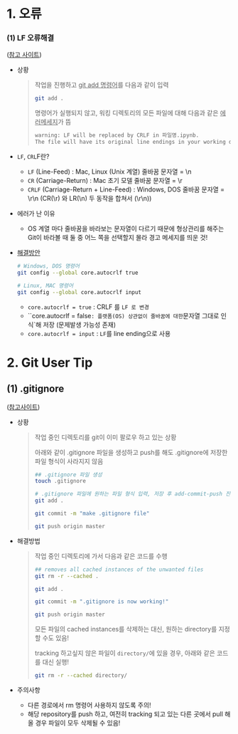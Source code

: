 # 1. 오류

### (1) LF 오류해결

([참고 사이트](https://dabo-dev.tistory.com/13))

* 상황

  > 작업을 진행하고 <u>git add 명령어</u>를 다음과 같이 입력
  >
  > ```bash
  > git add .
  > ```
  >
  > 명령어가 실행되지 않고, 워킹 디렉토리의 모든 파일에 대해 다음과 같은 <u>에러메세지</u>가 뜸
  >
  > ```bash
  > warning: LF will be replaced by CRLF in 파일명.ipynb.
  > The file will have its original line endings in your working directory
  > ```

* `LF`, `CRL`F란?

  * `LF` (Line-Feed) : Mac, Linux (Unix 계열) 줄바꿈 문자열 = \n 
  * `CR` (Carriage-Return) : Mac 초기 모델 줄바꿈 문자열 = \r
  * `CRLF` (Carriage-Return + Line-Feed) : Windows, DOS 줄바꿈 문자열 = \r\n (CR(\r) 와 LR(\n) 두 동작을 합쳐서 (\r\n))

* 에러가 난 이유

  * OS 계열 마다 줄바꿈을 바라보는 문자열이 다르기 때문에 형상관리를 해주는 Git이 바라볼 때 둘 중 어느 쪽을 선택할지 몰라 경고 메세지를 띄운 것!

* <u>해결방안</u>

  ```bash
  # Windows, DOS 명령어
  git config --global core.autocrlf true
  
  # Linux, MAC 명령어
  git config --global core.autocrlf input
  ```

  * `core.autocrlf = true` : CRLF 를 `LF 로 변경`
  * ``core.autocrlf = false` : 플랫폼(OS) 상관없이 줄바꿈에 대한 `문자열 그대로 인식`해 저장 (문제발생 가능성 존재)
  * `core.autocrlf = input` : `LF`를 line ending으로 사용





# 2. Git User Tip

## (1) .gitignore

([참고사이트](https://stackoverflow.com/questions/19663093/apply-gitignore-on-an-existing-repository-already-tracking-large-number-of-file))

* 상황

  > 작업 중인 디렉토리를 git이 이미 팔로우 하고 있는 상황
  >
  > 아래와 같이 .gitignore 파일을 생성하고 push를 해도 .gitignore에 저장한 파일 형식이 사라지지 않음
  >
  > ```bash
  > ## .gitignore 파일 생성
  > touch .gitignore
  > 
  > # .gitignore 파일에 원하는 파일 형식 입력, 저장 후 add-commit-push 진행
  > git add .
  > 
  > git commit -m "make .gitignore file"
  > 
  > git push origin master
  > ```

* 해결방법

  > 작업 중인 디렉토리에 가서 다음과 같은 코드를 수행
  >
  > ```bash
  > ## removes all cached instances of the unwanted files
  > git rm -r --cached .
  > 
  > git add .
  > 
  > git commit -m ".gitignore is now working!"
  > 
  > git push origin master
  > ```
  >
  > 모든 파일의 cached instances를 삭제하는 대신, 원하는 directory를 지정할 수도 있음!
  >
  > tracking 하고싶지 않은 파일이 `directory/`에 있을 경우, 아래와 같은 코드를 대신 실행!
  >
  > ```bash
  > git rm -r --cached directory/
  > ```

* 주의사항
  * 다른 경로에서 rm 명령어 사용하지 않도록 주의!
  * 해당 repository를 push 하고, 여전히 tracking 되고 있는 다른 곳에서 pull 해올 경우 파일이 모두 삭제될 수 있음!
